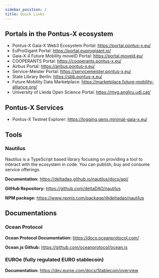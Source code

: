 ```yaml
---
sidebar_position: 2
title: Quick Links
---
```


## Portals in the Pontus-X ecosystem

- Pontus-X Gaia-X Web3 Ecosystem Portal: https://portal.pontus-x.eu/
- EuProGigant Portal: https://portal.euprogigant.io/
- Gaia-X 4 Future Mobility moveID Portal: https://portal.moveid.eu/
- COOPERANTS Portal: https://cooperants.pontus-x.eu/
- Airbus Portal: https://airbus.pontus-x.eu/
- Service-Meister Portal: https://servicemeister.pontus-x.eu/
- State Library Berlin: https://sbb.pontus-x.eu/
- Future Mobility Data Marketplace: https://marketplace.future-mobility-alliance.org/
- University of Lleida Open Science Portal: https://mvg.angliru.udl.cat/

## Pontus-X Services
- Pontus-X Testnet Explorer: https://logging.genx.minimal-gaia-x.eu/

## Tools
### Nautilus

Nautilus is a TypeScript based library focusing on providing a tool to interact with the ecosystem in code. You can publish, buy and consume service offerings.

**Documentation:** https://deltadao.github.io/nautilus/docs/api/

**GitHub Repository:** https://github.com/deltaDAO/nautilus

**NPM package:** https://www.npmjs.com/package/@deltadao/nautilus


## Documentations 

### Ocean Protocol

**Ocean Protocol Documentation:** https://docs.oceanprotocol.com/

**Ocean.js Github:** https://github.com/oceanprotocol/ocean.js



### EUROe (fully regulated EURO stablecoin)

**Documentation:** https://dev.euroe.com/docs/Stablecoin/overview

